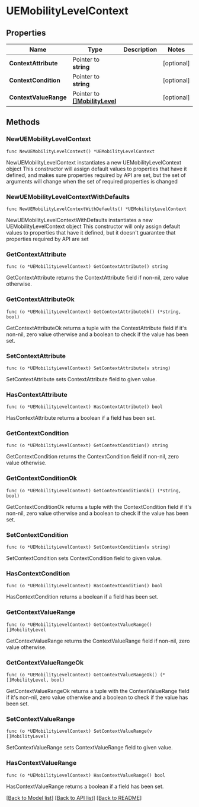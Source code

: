 # UEMobilityLevelContext

## Properties

Name | Type | Description | Notes
------------ | ------------- | ------------- | -------------
**ContextAttribute** | Pointer to **string** |  | [optional] 
**ContextCondition** | Pointer to **string** |  | [optional] 
**ContextValueRange** | Pointer to [**[]MobilityLevel**](MobilityLevel.md) |  | [optional] 

## Methods

### NewUEMobilityLevelContext

`func NewUEMobilityLevelContext() *UEMobilityLevelContext`

NewUEMobilityLevelContext instantiates a new UEMobilityLevelContext object
This constructor will assign default values to properties that have it defined,
and makes sure properties required by API are set, but the set of arguments
will change when the set of required properties is changed

### NewUEMobilityLevelContextWithDefaults

`func NewUEMobilityLevelContextWithDefaults() *UEMobilityLevelContext`

NewUEMobilityLevelContextWithDefaults instantiates a new UEMobilityLevelContext object
This constructor will only assign default values to properties that have it defined,
but it doesn't guarantee that properties required by API are set

### GetContextAttribute

`func (o *UEMobilityLevelContext) GetContextAttribute() string`

GetContextAttribute returns the ContextAttribute field if non-nil, zero value otherwise.

### GetContextAttributeOk

`func (o *UEMobilityLevelContext) GetContextAttributeOk() (*string, bool)`

GetContextAttributeOk returns a tuple with the ContextAttribute field if it's non-nil, zero value otherwise
and a boolean to check if the value has been set.

### SetContextAttribute

`func (o *UEMobilityLevelContext) SetContextAttribute(v string)`

SetContextAttribute sets ContextAttribute field to given value.

### HasContextAttribute

`func (o *UEMobilityLevelContext) HasContextAttribute() bool`

HasContextAttribute returns a boolean if a field has been set.

### GetContextCondition

`func (o *UEMobilityLevelContext) GetContextCondition() string`

GetContextCondition returns the ContextCondition field if non-nil, zero value otherwise.

### GetContextConditionOk

`func (o *UEMobilityLevelContext) GetContextConditionOk() (*string, bool)`

GetContextConditionOk returns a tuple with the ContextCondition field if it's non-nil, zero value otherwise
and a boolean to check if the value has been set.

### SetContextCondition

`func (o *UEMobilityLevelContext) SetContextCondition(v string)`

SetContextCondition sets ContextCondition field to given value.

### HasContextCondition

`func (o *UEMobilityLevelContext) HasContextCondition() bool`

HasContextCondition returns a boolean if a field has been set.

### GetContextValueRange

`func (o *UEMobilityLevelContext) GetContextValueRange() []MobilityLevel`

GetContextValueRange returns the ContextValueRange field if non-nil, zero value otherwise.

### GetContextValueRangeOk

`func (o *UEMobilityLevelContext) GetContextValueRangeOk() (*[]MobilityLevel, bool)`

GetContextValueRangeOk returns a tuple with the ContextValueRange field if it's non-nil, zero value otherwise
and a boolean to check if the value has been set.

### SetContextValueRange

`func (o *UEMobilityLevelContext) SetContextValueRange(v []MobilityLevel)`

SetContextValueRange sets ContextValueRange field to given value.

### HasContextValueRange

`func (o *UEMobilityLevelContext) HasContextValueRange() bool`

HasContextValueRange returns a boolean if a field has been set.


[[Back to Model list]](../README.md#documentation-for-models) [[Back to API list]](../README.md#documentation-for-api-endpoints) [[Back to README]](../README.md)


